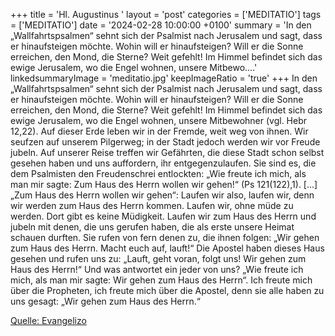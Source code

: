 +++
title = 'Hl. Augustinus  '
layout = 'post'
categories = ['MEDITATIO']
tags = ['MEDITATIO']
date = '2024-02-28 10:00:00 +0100'
summary = 'In den „Wallfahrtspsalmen“ sehnt sich der Psalmist nach Jerusalem und sagt, dass er hinaufsteigen möchte. Wohin will er hinaufsteigen? Will er die Sonne erreichen, den Mond, die Sterne? Weit gefehlt! Im Himmel befindet sich das ewige Jerusalem, wo die Engel wohnen, unsere Mitbewo....'
linkedsummaryImage = 'meditatio.jpg'
keepImageRatio = 'true'
+++
In den „Wallfahrtspsalmen“ sehnt sich der Psalmist nach Jerusalem und sagt, dass er hinaufsteigen möchte. Wohin will er hinaufsteigen? Will er die Sonne erreichen, den Mond, die Sterne? Weit gefehlt! Im Himmel befindet sich das ewige Jerusalem, wo die Engel wohnen, unsere Mitbewohner (vgl.<!--more--> Hebr 12,22). Auf dieser Erde leben wir in der Fremde, weit weg von ihnen. Wir seufzen auf unserem Pilgerweg; in der Stadt jedoch werden wir vor Freude jubeln.
Auf unserer Reise treffen wir Gefährten, die diese Stadt schon selbst gesehen haben und uns auffordern, ihr entgegenzulaufen. Sie sind es, die dem Psalmisten den Freudenschrei entlockten: „Wie freute ich mich, als man mir sagte: Zum Haus des Herrn wollen wir gehen!“ (Ps 121(122),1). [...] „Zum Haus des Herrn wollen wir gehen“: Laufen wir also, laufen wir, denn wir werden zum Haus des Herrn kommen. Laufen wir, ohne müde zu werden. Dort gibt es keine Müdigkeit. Laufen wir zum Haus des Herrn und jubeln mit denen, die uns gerufen haben, die als erste unsere Heimat schauen durften. Sie rufen von fern denen zu, die ihnen folgen: „Wir gehen zum Haus des Herrn. Macht euch auf, lauft!“ Die Apostel haben dieses Haus gesehen und rufen uns zu: „Lauft, geht voran, folgt uns! Wir gehen zum Haus des Herrn!“
Und was antwortet ein jeder von uns? „Wie freute ich mich, als man mir sagte: Wir gehen zum Haus des Herrn“. Ich freute mich über die Propheten, ich freute mich über die Apostel, denn sie alle haben zu uns gesagt: „Wir gehen zum Haus des Herrn.“


[Quelle: Evangelizo](https://evangeliumtagfuertag.org/DE/gospel)
